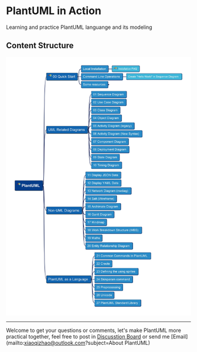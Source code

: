 # PlantUML in Action

Learning and practice PlantUML languange and its modeling

## Content Structure

![PlantUML in Action TOC](img/PlantUML-in-action.jpg)

---

Welcome to get your questions or comments, let's make PlantUML more practical together, feel free to post in [Discusstion Board](https://github.com/yasenstar/PlantUML_in_Action/discussions) or send me [Email](mailto:xiaoqizhao@outlook.com?subject=About PlantUML)